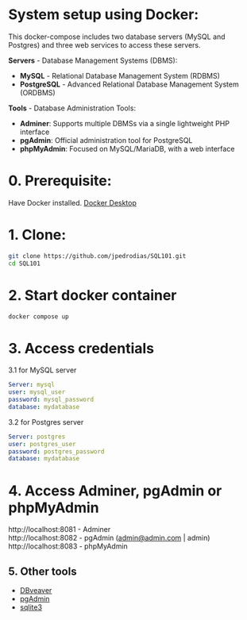 # System setup using Docker:
This docker-compose includes two database servers (MySQL and Postgres) and three web services to access these servers.

**Servers** - Database Management Systems (DBMS):
- **MySQL** - Relational Database Management System (RDBMS)
- **PostgreSQL** - Advanced Relational Database Management System (ORDBMS)

**Tools** - Database Administration Tools:
- **Adminer**: Supports multiple DBMSs via a single lightweight PHP interface
- **pgAdmin**: Official administration tool for PostgreSQL
- **phpMyAdmin**: Focused on MySQL/MariaDB, with a web interface

# 0. Prerequisite:
Have Docker installed.
[Docker Desktop](https://www.docker.com/get-started/)

# 1. Clone:
```bash
git clone https://github.com/jpedrodias/SQL101.git
cd SQL101
```

# 2. Start docker container
```bash
docker compose up
```

# 3. Access credentials
3.1 for MySQL server  
```yml
Server: mysql
user: mysql_user
password: mysql_password
database: mydatabase
```

3.2 for Postgres server  
```yml
Server: postgres
user: postgres_user
password: postgres_password
database: mydatabase
```

# 4. Access Adminer, pgAdmin or phpMyAdmin
http://localhost:8081 - Adminer  
http://localhost:8082 - pgAdmin (admin@admin.com | admin)  
http://localhost:8083 - phpMyAdmin  

## 5. Other tools

- [DBveaver](https://dbeaver.io/download/)
- [pgAdmin](https://www.pgadmin.org/download/)
- [sqlite3](https://www.sqlite.org/download.html)

